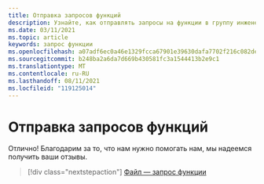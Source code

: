 ```yaml
---
title: Отправка запросов функций
description: Узнайте, как отправлять запросы на функции в группу инженеров Алтспацевр.
ms.date: 03/11/2021
ms.topic: article
keywords: запрос функции
ms.openlocfilehash: a07adf6ec0a46e1329fcca67901e39630dafa7702f216c082debf0f3e52ca4f9
ms.sourcegitcommit: b248ba2a6da7d669b430581fc3a1544413b2e9c1
ms.translationtype: MT
ms.contentlocale: ru-RU
ms.lasthandoff: 08/11/2021
ms.locfileid: "119125014"
---
```

# <a name="submitting-feature-requests"></a>Отправка запросов функций

Отлично! Благодарим за то, что нам нужно помогать нам, мы надеемся получить ваши отзывы.

> [!div class="nextstepaction"] 
> [Файл — запрос функции](https://help.altvr.com/hc/en-us/requests/new?ticket_form_id=360001742213)
